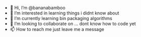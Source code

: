 - 👋 Hi, I’m @bananabamboo
- 👀 I’m interested in learning things i didnt know about
- 🌱 I’m currently learning bin packaging algorithms
- 💞️ I’m looking to collaborate on ... dont know how to code yet
- 📫 How to reach me just leave me a message

<!---
bananabamboo/bananabamboo is a ✨ special ✨ repository because its `README.md` (this file) appears on your GitHub profile.
You can click the Preview link to take a look at your changes.
--->
